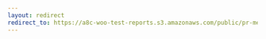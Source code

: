 ```yaml
---
layout: redirect
redirect_to: https://a8c-woo-test-reports.s3.amazonaws.com/public/pr-merge/38348/api/index.html
---
```

